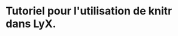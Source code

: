 <title>Tutoriel pour l'utilisation de knitr dans LyX.</title>
<h1>Tutoriel pour l'utilisation de knitr dans LyX.</h1>
